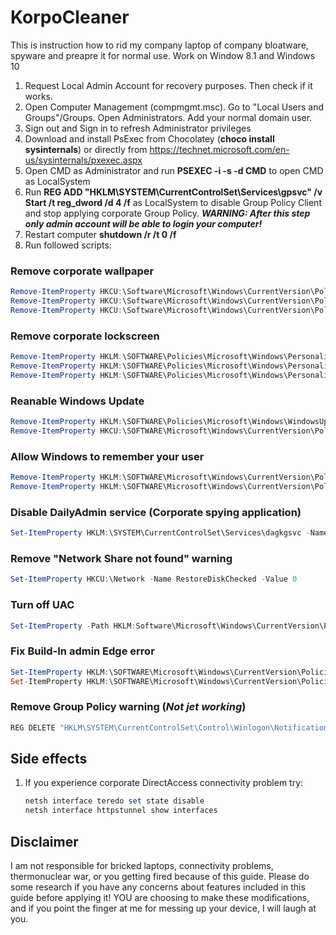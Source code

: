 # KorpoCleaner

This is instruction how to rid my company laptop of company bloatware, spyware and preapre it for normal use. Work on Window 8.1 and Windows 10

1. Request Local Admin Account for recovery purposes. Then check if it works.
2. Open Computer Management (compmgmt.msc). Go to "Local Users and Groups"/Groups. Open Administrators. Add your normal domain user.
3. Sign out and Sign in to refresh Administrator privileges
4. Download and install PsExec from Chocolatey (**choco install sysinternals**) or directly from https://technet.microsoft.com/en-us/sysinternals/pxexec.aspx
5. Open CMD as Administrator and run **PSEXEC -i -s -d CMD** to open CMD as LocalSystem
6. Run **REG ADD "HKLM\SYSTEM\CurrentControlSet\Services\gpsvc" /v Start /t reg_dword /d 4 /f** as LocalSystem to disable Group Policy Client and stop applying corporate Group Policy. ***WARNING: After this step only admin account will be able to login your computer!***
7. Restart computer **shutdown /r /t 0 /f**
8. Run followed scripts:

### Remove corporate wallpaper
```powershell
Remove-ItemProperty HKCU:\Software\Microsoft\Windows\CurrentVersion\Policies\ActiveDesktop NoChangingWallPaper
Remove-ItemProperty HKCU:\Software\Microsoft\Windows\CurrentVersion\Policies\System Wallpaper
Remove-ItemProperty HKCU:\Software\Microsoft\Windows\CurrentVersion\Policies\System WallpaperStyle
```

### Remove corporate lockscreen
```powershell
Remove-ItemProperty HKLM:\SOFTWARE\Policies\Microsoft\Windows\Personalization NoChangingLockScreen
Remove-ItemProperty HKLM:\SOFTWARE\Policies\Microsoft\Windows\Personalization LockScreenOverlaysDisabled
Remove-ItemProperty HKLM:\SOFTWARE\Policies\Microsoft\Windows\Personalization LockScreenImage
```

### Reanable Windows Update
```powershell
Remove-ItemProperty HKLM:\SOFTWARE\Policies\Microsoft\Windows\WindowsUpdate DisableWindowsUpdateAccess
Remove-ItemProperty HKCU:\SOFTWARE\Microsoft\Windows\CurrentVersion\Policies\Explorer NoWindowsUpdate
```

### Allow Windows to remember your user
```powershell
Remove-ItemProperty HKLM:\SOFTWARE\Microsoft\Windows\CurrentVersion\Policies\System dontdisplaylastusername
Remove-ItemProperty HKLM:\SOFTWARE\Microsoft\Windows\CurrentVersion\Policies\System dontdisplaylockeduserid
```

### Disable DailyAdmin service (Corporate spying application)
```powershell
Set-ItemProperty HKLM:\SYSTEM\CurrentControlSet\Services\dagkgsvc -Name Start -Value 4
```

### Remove "Network Share not found" warning
```powershell
Set-ItemProperty HKCU:\Network -Name RestoreDiskChecked -Value 0
```

### Turn off UAC
```powershell
Set-ItemProperty -Path HKLM:Software\Microsoft\Windows\CurrentVersion\Policies\System -Name EnableLUA -Value 0 -Force
```

### Fix Build-In admin Edge error 
```powershell
Set-ItemProperty HKLM:\SOFTWARE\Microsoft\Windows\CurrentVersion\Policies\System -Name FilterAdministratorToken -Value 1
Set-ItemProperty HKLM:\SOFTWARE\Microsoft\Windows\CurrentVersion\Policies\System\UIPI -Name '(Default)' -Value 1
```

### Remove Group Policy warning (*Not jet working*)
```cmd
REG DELETE "HKLM\SYSTEM\CurrentControlSet\Control\Winlogon\Notifications\Components\GPClient" /va /f
```

## Side effects

1. If you experience corporate DirectAccess connectivity problem try:
    ```powershell
    netsh interface teredo set state disable
    netsh interface httpstunnel show interfaces
    ```

## Disclaimer

I am not responsible for bricked laptops, connectivity problems, thermonuclear war, or you getting fired because of this guide. Please do some research if you have any concerns about features included in this guide before applying it! YOU are choosing to make these modifications, and if you point the finger at me for messing up your device, I will laugh at you.